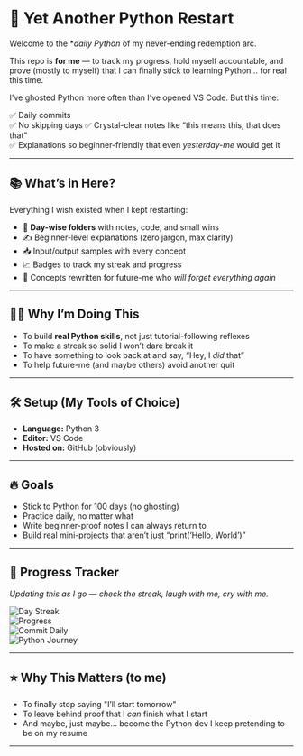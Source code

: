 # 🐍 Yet Another Python Restart

Welcome to the **daily Python* of my never-ending redemption arc.

This repo is **for me** — to track my progress, hold myself accountable, and prove (mostly to myself) that I can finally stick to learning Python… for real this time.

I've ghosted Python more often than I’ve opened VS Code. But this time:

✅ Daily commits  
✅ No skipping days 
✅ Crystal-clear notes like “this means this, that does that”  
✅ Explanations so beginner-friendly that even *yesterday-me* would get it  

---

## 📚 What’s in Here?

Everything I wish existed when I kept restarting:

- 📅 **Day-wise folders** with notes, code, and small wins  
- ✍️ Beginner-level explanations (zero jargon, max clarity)  
- 📥 Input/output samples with every concept  
- 📈 Badges to track my streak and progress  
- 🧠 Concepts rewritten for future-me who *will forget everything again*

---

## 👨‍💻 Why I’m Doing This

- To build **real Python skills**, not just tutorial-following reflexes  
- To make a streak so solid I won’t dare break it  
- To have something to look back at and say, “Hey, I *did* that”  
- To help future-me (and maybe others) avoid another quit  

---

## 🛠️ Setup (My Tools of Choice)

- **Language:** Python 3  
- **Editor:** VS Code  
- **Hosted on:** GitHub (obviously)  

---

## 🔥 Goals

- Stick to Python for 100 days (no ghosting)  
- Practice daily, no matter what  
- Write beginner-proof notes I can always return to  
- Build real mini-projects that aren’t just “print(‘Hello, World’)”

---

## 🎯 Progress Tracker

_Updating this as I go — check the streak, laugh with me, cry with me._

![Day Streak](https://img.shields.io/badge/Day%20Streak-1-blue?style=for-the-badge&logo=python)  
![Progress](https://img.shields.io/badge/Progress-1%25-brightgreen?style=for-the-badge&logo=progress)  
![Commit Daily](https://img.shields.io/badge/Commit-Daily-important?style=for-the-badge&logo=github)  
![Python Journey](https://img.shields.io/badge/Python-100Days-blue?style=for-the-badge&logo=python)

---

## ⭐ Why This Matters (to me)

- To finally stop saying "I’ll start tomorrow"  
- To leave behind proof that I *can* finish what I start   
- And maybe, just maybe… become the Python dev I keep pretending to be on my resume 

---

